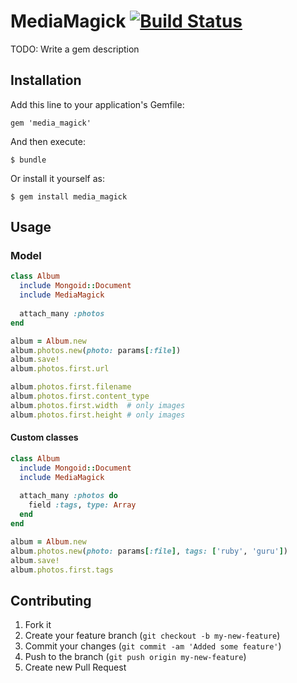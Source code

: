 # MediaMagick [![Build Status](https://secure.travis-ci.org/nudesign/media_magick.png?branch=master)](http://travis-ci.org/nudesign/media_magick)

TODO: Write a gem description

## Installation

Add this line to your application's Gemfile:

    gem 'media_magick'

And then execute:

    $ bundle

Or install it yourself as:

    $ gem install media_magick

## Usage

### Model

``` ruby
class Album
  include Mongoid::Document
  include MediaMagick
  
  attach_many :photos
end

album = Album.new
album.photos.new(photo: params[:file])
album.save!
album.photos.first.url

album.photos.first.filename
album.photos.first.content_type
album.photos.first.width  # only images
album.photos.first.height # only images
```

#### Custom classes

``` ruby
class Album
  include Mongoid::Document
  include MediaMagick
  
  attach_many :photos do
    field :tags, type: Array
  end
end

album = Album.new
album.photos.new(photo: params[:file], tags: ['ruby', 'guru'])
album.save!
album.photos.first.tags
```

## Contributing

1. Fork it
2. Create your feature branch (`git checkout -b my-new-feature`)
3. Commit your changes (`git commit -am 'Added some feature'`)
4. Push to the branch (`git push origin my-new-feature`)
5. Create new Pull Request
